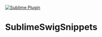 [![Sublime Plugin][sublime-image]][sublime-url]

# SublimeSwigSnippets

[sublime-image]: http://img.shields.io/badge/sublime-plugin-brightgreen.svg
[sublime-url]: https://packagecontrol.io/
